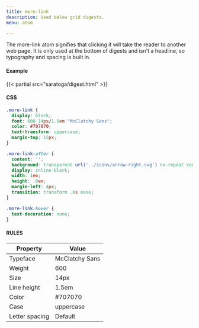 ```yaml
---
title: more-link
description: Used below grid digests.
menu: atom

---
```

The more-link atom signifies that clicking it will take the reader to another web page. It is only used at the bottom of digests and isn't a headline, so typography and spacing is built in.

#### Example
<div class="example">
  {{< partial src="saratoga/digest.html" >}}
</div>

#### CSS
```css
.more-link {
  display: block;
  font: 600 14px/1.5em "McClatchy Sans";
  color: #707070;
  text-transform: uppercase;
  margin-top: 15px;
}

.more-link:after {
  content: '';
  background: transparent url('../icons/arrow-right.svg') no-repeat center;
  display: inline-block;
  width: 1em;
  height: .8em;
  margin-left: 4px;
  transition: transform .6s ease;
}

.more-link:hover {
  text-decoration: none;
}
```

#### RULES

Property | Value
--- | ---
Typeface | McClatchy Sans
Weight | 600
Size | 14px
Line height | 1.5em
Color | #707070
Case | uppercase
Letter spacing | Default
